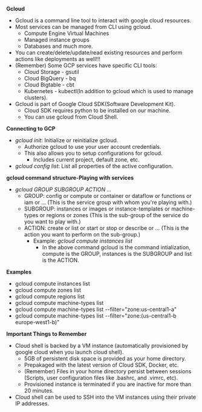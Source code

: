 **Gcloud**

- Gcloud is a command line tool to interact with google cloud resources.
- Most services can be managed from CLI using gcloud.
  - Compute Engine Virtual Machines
  - Managed instance groups
  - Databases and much more.
- You can create/delete/update/read existing resources and perform actions like deployments as well!!!
- (Remember) Some GCP services have specific CLI tools:
  - Cloud Storage - gsutil
  - Cloud BigQuery - bq
  - Cloud Bigtable - cbt
  - Kubernetes - kubectl(In addition to gcloud which is used to manage clusters).
- Gcloud is part of Google Cloud SDK(Software Development Kit).
  - Cloud SDK requires python to be installed on our machine.
  - You can use gcloud from Cloud Shell.

**Connecting to GCP**

- *gcloud init*: Initialize or reinitialize gcloud.
  - Authorize gcloud to use your user account credentials.
  - This also allows you to setup configurations for gcloud.
    - Includes current project, default zone, etc.
- *gcloud config list*: List all properties of the active configuration.

**gcloud command structure-Playing with services**

- *gcloud GROUP SUBGROUP ACTION ...*
  - GROUP: config or compute or container or dataflow or functions or iam or ... (This is the service group with whom you're playing with.)
  - SUBGROUP: instances or images or instance-templates or machine-types or regions or zones (This is the sub-group of the service do you want to play with.)
  - ACTION: create or list or start or stop or describe or ... (This is the action you want to perform on the sub-group.)
    - Example: *gcloud compute instances list*
      - In the above command gcloud is the command intialization, compute is the GROUP, instances is the SUBGROUP and list is the ACTION.

**Examples**

- gcloud compute instances list
- gcloud compute zones list
- gcloud compute regions list
- gcloud compute machine-types list
- gcloud compute machine-types list --filter="zone:us-central1-a"
- gcloud compute machine-types list --filter="zone:(us-central1-b europe-west1-b)"

**Important Things to Remember**

- Cloud shell is backed by a VM instance (automatically provisioned by google cloud when you launch cloud shell).
  - 5GB of persistent disk space is provided as your home directory.
  - Prepakaged with the latest version of Cloud SDK, Docker, etc.
  - (Remember) Files in your home directory persist between sessions (Scripts, user configuration files like .bashrc, and .vimrc, etc).
  - Provisioned instance is terminated if you are inactive for more than 20 minutes.
- Cloud shell can be used to SSH into the VM instances using their private IP addresses.